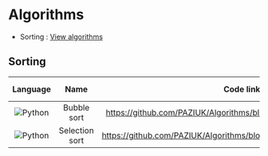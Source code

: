# Algorithms 

  - Sorting : [View algorithms](https://github.com/PAZIUK/Algorithms/blob/main/README.md#sorting)

## Sorting
| Language                                                          | Name                                | Code link                                                                     | Time complexity | Space complexity |
| :-:                                                               | :-:                                 | :-:                                                                           | :-:             | :-:              |
| ![Python](https://img.icons8.com/fluency/24/python.png)           | Bubble sort                         | https://github.com/PAZIUK/Algorithms/blob/main/Python/bubble_sort.py          | O(n²)           | O(1)             |
| ![Python](https://img.icons8.com/fluency/24/python.png)           | Selection sort                      | https://github.com/PAZIUK/Algorithms/blob/main/Python/selection_sort.py       | O(n²)           | O(1)             |
